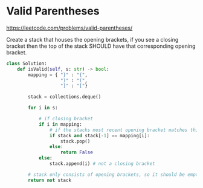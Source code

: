 # Valid Parentheses

https://leetcode.com/problems/valid-parentheses/

Create a stack that houses the opening brackets, if you see a closing bracket then the top of the stack SHOULD have that corresponding opening bracket.

```python
class Solution:
    def isValid(self, s: str) -> bool:
        mapping = { "}" : "{",
                    ")" : "(",
                    "]" : "["}

        stack = collections.deque()

        for i in s:

            # if closing bracket
            if i in mapping:
                # if the stacks most recent opening bracket matches this closing bracket
                if stack and stack[-1] == mapping[i]:
                    stack.pop()
                else:
                    return False
            else:
                stack.append(i) # not a closing bracket

        # stack only consists of opening brackets, so it should be empty
        return not stack
```
